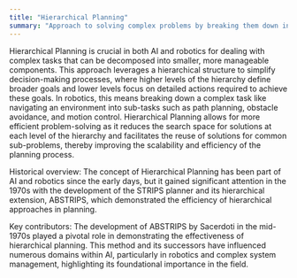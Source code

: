```yaml
---
title: "Hierarchical Planning"
summary: "Approach to solving complex problems by breaking them down into more manageable sub-problems, organizing these into a hierarchy."
---
```

Hierarchical Planning is crucial in both AI and robotics for dealing with complex tasks that can be decomposed into smaller, more manageable components. This approach leverages a hierarchical structure to simplify decision-making processes, where higher levels of the hierarchy define broader goals and lower levels focus on detailed actions required to achieve these goals. In robotics, this means breaking down a complex task like navigating an environment into sub-tasks such as path planning, obstacle avoidance, and motion control. Hierarchical Planning allows for more efficient problem-solving as it reduces the search space for solutions at each level of the hierarchy and facilitates the reuse of solutions for common sub-problems, thereby improving the scalability and efficiency of the planning process.

Historical overview: The concept of Hierarchical Planning has been part of AI and robotics since the early days, but it gained significant attention in the 1970s with the development of the STRIPS planner and its hierarchical extension, ABSTRIPS, which demonstrated the efficiency of hierarchical approaches in planning.

Key contributors: The development of ABSTRIPS by Sacerdoti in the mid-1970s played a pivotal role in demonstrating the effectiveness of hierarchical planning. This method and its successors have influenced numerous domains within AI, particularly in robotics and complex system management, highlighting its foundational importance in the field.


